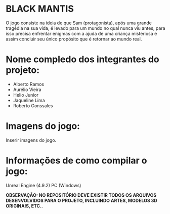 # BLACK MANTIS

O jogo consiste na ideia de que Sam (protagonista), após uma grande tragédia na sua vida, é levado para um mundo no qual nunca viu antes, para isso precisa enfrentar enigmas com a ajuda de uma criança misteriosa e assim concluir seu único propósito que é retornar ao mundo real.

# Nome compledo dos integrantes do projeto:

* Alberto Ramos
* Aurélio Vieira
* Helio Junior
* Jaqueline Lima
* Roberto Gonssales

# Imagens do jogo:

Inserir imagens do jogo.

# Informações de como compilar o jogo:

Unreal Engine (4.9.2)
PC (Windows)

**OBSERVAÇÃO: NO REPOSITÓRIO DEVE EXISTIR TODOS OS ARQUIVOS DESENVOLVIDOS PARA O PROJETO, INCLUINDO ARTES, MODELOS 3D ORIGINAIS, ETC..**
